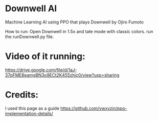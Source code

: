 # Downwell AI
Machine Learning AI using PPO  that plays Downwell by Ojiro Fumoto


How to run:
Open Downwell in 1.5x and tate mode with classic colors.
run the runDownwell.py file.

# Video of it running:
https://drive.google.com/file/d/1aJ-37qFME8eamgBN3o9ECt2K455zhic0/view?usp=sharing

# Credits:
I used this page as a guide https://github.com/vwxyzjn/ppo-implementation-details/

